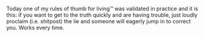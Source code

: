 Today one of my rules of thumb for living™ was validated in practice and it is this: if you want to get to the truth quickly and are having trouble, just loudly proclaim (i.e. shitpost) the lie and someone will eagerly jump in to correct you. Works every time.